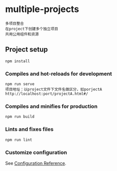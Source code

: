 # multiple-projects
```
多项目整合
在project下创建多个独立项目
共用公用组件和资源
```

## Project setup
```
npm install
```

### Compiles and hot-reloads for development
```
npm run serve
项目地址：以project文件下文件名做区分，如porjectA
http://localhost:port/projectA.html#/
```

### Compiles and minifies for production
```
npm run build
```

### Lints and fixes files
```
npm run lint
```

### Customize configuration
See [Configuration Reference](https://cli.vuejs.org/config/).
